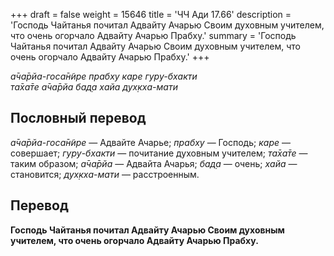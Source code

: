 +++
draft = false
weight = 15646
title = 'ЧЧ Ади 17.66'
description = 'Господь Чайтанья почитал Адвайту Ачарью Своим духовным учителем, что очень огорчало Адвайту Ачарью Прабху.'
summary = 'Господь Чайтанья почитал Адвайту Ачарью Своим духовным учителем, что очень огорчало Адвайту Ачарью Прабху.'
+++

_а̄ча̄рйа-госа̄н̃ире прабху каре гуру-бхакти  
та̄ха̄те а̄ча̄рйа бад̣а хайа дух̣кха-мати_

## Пословный перевод

_а̄ча̄рйа_\-_госа̄н̃ире_ — Адвайте Ачарье; _прабху_ — Господь; _каре_ — совершает; _гуру_\-_бхакти_ — почитание духовным учителем; _та̄ха̄те_ — таким образом; _а̄ча̄рйа_ — Адвайта Ачарья; _бад̣а_ — очень; _хайа_ — становится; _дух̣кха_\-_мати_ — расстроенным.

## Перевод

**Господь Чайтанья почитал Адвайту Ачарью Своим духовным учителем, что очень огорчало Адвайту Ачарью Прабху.**
